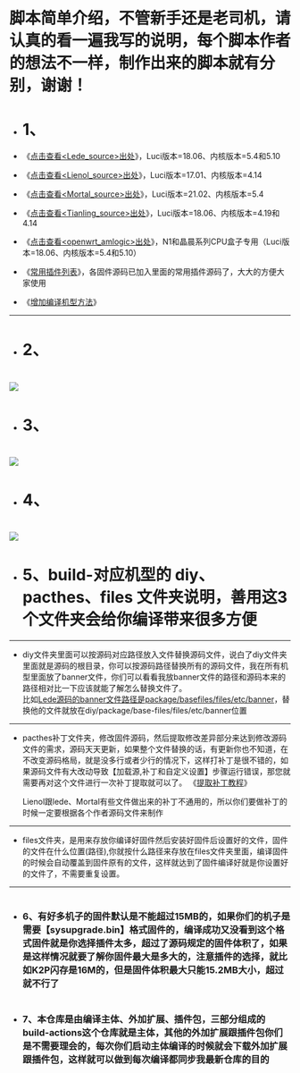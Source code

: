 # 脚本简单介绍，不管新手还是老司机，请认真的看一遍我写的说明，每个脚本作者的想法不一样，制作出来的脚本就有分别，谢谢！
- # 1、
- 《[点击查看<Lede_source>出处](https://github.com/coolsnowwolf/lede)》，Luci版本=18.06、内核版本=5.4和5.10

- 《[点击查看<Lienol_source>出处](https://github.com/Lienol/openwrt/tree/19.07)》，Luci版本=17.01、内核版本=4.14

- 《[点击查看<Mortal_source>出处](https://github.com/immortalwrt/immortalwrt/tree/openwrt-21.02)》，Luci版本=21.02、内核版本=5.4

- 《[点击查看<Tianling_source>出处](https://github.com/immortalwrt/immortalwrt/tree/openwrt-18.06)》，Luci版本=18.06、内核版本=4.19和4.14

- 《[点击查看<openwrt_amlogic>出处](https://github.com/coolsnowwolf/lede)》，N1和晶晨系列CPU盒子专用（Luci版本=18.06、内核版本=5.4和5.10）

- 《[常用插件列表](https://github.com/danshui-git/shuoming/blob/master/%E5%90%8D%E7%A7%B0.md)》，各固件源码已加入里面的常用插件源码了，大大的方便大家使用

- 《[增加编译机型方法](https://github.com/danshui-git/shuoming/blob/master/jlck.md)》
----
- # 2、<br>
# <img src="https://github.com/danshui-git/shuoming/blob/master/doc/x2210.png" />
- # 3、<br>
# <img src="https://github.com/danshui-git/shuoming/blob/master/doc/x2211.png" />
#
- # 4、<br>
# <img src="https://github.com/danshui-git/shuoming/blob/master/doc/322.png" />
#
- # 5、build-对应机型的 diy、pacthes、files 文件夹说明，善用这3个文件夹会给你编译带来很多方便
----
- diy文件夹里面可以按源码对应路径放入文件替换源码文件，说白了diy文件夹里面就是源码的根目录，你可以按源码路径替换所有的源码文件，我在所有机型里面放了banner文件，你们可以看看我放banner文件的路径和源码本来的路径相对比一下应该就能了解怎么替换文件了。<br>比如[Lede源码的banner文件路径是package/basefiles/files/etc/banner](https://github.com/coolsnowwolf/lede/blob/master/package/base-files/files/etc/banner)，替换他的文件就放在diy/package/base-files/files/etc/banner位置<br>

----
- pacthes补丁文件夹，修改固件源码，然后提取修改差异部分来达到修改源码文件的需求，源码天天更新，如果整个文件替换的话，有更新你也不知道，在不改变源码格局，就是没多行或者少行的情况下，这样打补丁是很不错的，如果源码文件有大改动导致【加载源,补丁和自定义设置】步骤运行错误，那您就需要再对这个文件进行一次补丁提取就可以了。 《[提取补丁教程](https://github.com/danshui-git/shuoming/blob/master/buding.md)》 <br>

    Lienol跟lede、Mortal有些文件做出来的补丁不通用的，所以你们要做补丁的时候一定要根据各个作者源码文件来制作
----
- files文件夹，是用来存放你编译好固件然后安装好固件后设置好的文件，固件的文件在什么位置(路径),你就按什么路径来存放在files文件夹里面，编译固件的时候会自动覆盖到固件原有的文件，这样就达到了固件编译好就是你设置好的文件了，不需要重复设置。<br>
----
#
- ### 6、有好多机子的固件默认是不能超过15MB的，如果你们的机子是需要【sysupgrade.bin】格式固件的，编译成功又没看到这个格式固件就是你选择插件太多，超过了源码规定的固件体积了，如果是这样情况就要了解你固件最大是多大的，注意插件的选择，就比如K2P闪存是16M的，但是固件体积最大只能15.2MB大小，超过就不行了
#

- ### 7、本仓库是由编译主体、外加扩展、插件包，三部分组成的build-actions这个仓库就是主体，其他的外加扩展跟插件包你们是不需要理会的，每次你们启动主体编译的时候就会下载外加扩展跟插件包，这样就可以做到每次编译都同步我最新仓库的目的
